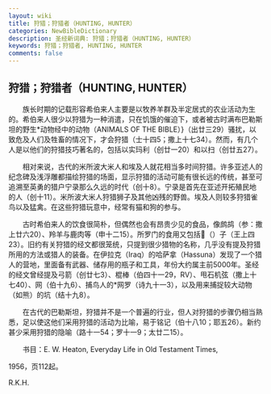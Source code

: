 ```yaml
---
layout: wiki
title: 狩猎；狩猎者（HUNTING, HUNTER）
categories: NewBibleDictionary
description: 圣经新词典: 狩猎；狩猎者（HUNTING, HUNTER）
keywords: 狩猎；狩猎者, HUNTING, HUNTER
comments: false
---
```


## 狩猎；狩猎者（HUNTING, HUNTER）

　　族长时期的记载形容希伯来人主要是以牧养羊群及半定居式的农业活动为生的。希伯来人很少以狩猎为一种消遣，只在饥饿的催迫下，或者被古时满布巴勒斯坦的野生*动物经中的动物（ANIMALS OF THE BIBLE）}（出廿三29）骚扰，以致危及人们及牲畜的情况下，才会狩猎（士十四5；撒上十七34）。然而，有几个人是以他们的狩猎技巧著名的，包括以实玛利（创廿一20）和以扫（创廿五27）。

　　相对来说，古代的米所波大米人和埃及人就花相当多时间狩猎。许多亚述人的纪念碑及浅浮雕都描绘狩猎的场面，显示狩猎的活动可能有很长远的传统，甚至可追溯至英勇的猎户宁录那么久远的时代（创十8）。宁录是首先在亚述开拓殖民地的人（创十11）。米所波大米人狩猎狮子及其他凶残的野兽。埃及人则较多狩猎雀鸟以及猛禽。在这些狩猎玩意中，经常有猫和狗的参与。

　　古时希伯来人的饮食很简朴，但偶然也会有昂贵少见的食品，像鹧鸪（参：撒上廿六20）、羚羊与鹿肉等（申十二15）。所罗门的食用又包括（）子（王上四23）。旧约有关狩猎的经文都很笼统，只提到很少猎物的名称，几乎没有提及狩猎所用的方法或猎人的装备。在伊拉克（Iraq）的哈萨拿（Hassuna）发现了一个猎人的营地，里面备有武器、储存用的瓶子和工具，年份大约属主前5000年。圣经的经文曾经提及弓箭（创廿七3）、棍棒（伯四十一29，RV）、甩石机弦（撒上十七40）、网（伯十九6）、捕鸟人的*网罗（诗九十一3），以及用来捕捉较大动物（如熊）的坑（结十九8）。

　　在古代的巴勒斯坦，狩猎并不是一个普遍的行业，但人对狩猎的步骤仍相当熟悉，足以使这他们采用狩猎的活动为比喻，易于铭记（伯十八10；耶五26）。新约甚少采用狩猎的隐喻（路十一54；罗十一9；太廿二15）。

　　书目：E. W. Heaton, Everyday Life in Old Testament Times,

1956，页112起。

R.K.H.








